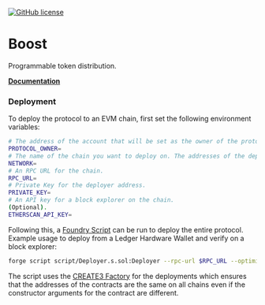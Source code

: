 [![GitHub license](https://img.shields.io/badge/license-MIT-blue.svg)](https://raw.githubusercontent.com/snapshot-labs/boost/master/LICENSE)

# Boost

Programmable token distribution.

**[Documentation](https://docs.boost.limo)**

### Deployment

To deploy the protocol to an EVM chain, first set the following environment variables:

```sh
# The address of the account that will be set as the owner of the protocol.
PROTOCOL_OWNER=
# The name of the chain you want to deploy on. The addresses of the deployed contracts will be stored at /deployments/[network].json.
NETWORK=
# An RPC URL for the chain.
RPC_URL=
# Private Key for the deployer address.
PRIVATE_KEY=
# An API key for a block explorer on the chain.
(Optional).
ETHERSCAN_API_KEY=
```

Following this, a [Foundry Script](https://book.getfoundry.sh/tutorials/solidity-scripting) can be run to deploy the
entire protocol. Example usage to deploy from a Ledger Hardware Wallet and verify on a block explorer:

```sh
forge script script/Deployer.s.sol:Deployer --rpc-url $RPC_URL --optimize --broadcast --verify -vvvv
```

The script uses the [CREATE3 Factory](https://github.com/lifinance/create3-factory) for the deployments which ensures
that the addresses of the contracts are the same on all chains even if the constructor arguments for the contract are
different.
